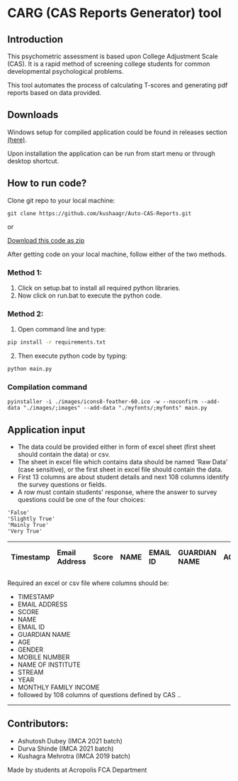 # CARG (CAS Reports Generator) tool

## Introduction

This psychometric assessment is based upon College Adjustment Scale (CAS).
It is a rapid method of screening college students for common developmental psychological problems.

This tool automates the process of calculating T-scores and generating pdf reports based
on data provided.

## Downloads

Windows setup for compiled application could be found in releases section [(here)](https://github.com/kushaagr/Auto-CAS-Reports/releases).
  
Upon installation the application can be run from start menu or through desktop shortcut.

## How to run code?

Clone git repo to your local machine:  
```
git clone https://github.com/kushaagr/Auto-CAS-Reports.git
```

or  

[Download this code as zip](https://github.com/kushaagr/Auto-CAS-Reports/archive/refs/heads/main.zip)  

After getting code on your local machine, follow either of the two methods.  

### Method 1:
1. Click on setup.bat to install all required python libraries.  
2. Now click on run.bat to execute the python code.  
### Method 2:
1. Open command line and type:
```cmd
pip install -r requirements.txt 
```
2. Then execute python code by typing:
```cmd
python main.py
```

### Compilation command
```
pyinstaller -i ./images/icons8-feather-60.ico -w --noconfirm --add-data "./images/;images" --add-data "./myfonts/;myfonts" main.py
```

## Application input

* The data could be provided either in form of excel sheet (first sheet should contain the data) or csv.
* The sheet in excel file which contains data should be named 'Raw Data' (case sensitive), or the 
    first sheet in excel file should contain the data.
* First 13 columns are about student details and next 108 columns identify the survey questions or fields.
* A row must contain students' response, where the answer to survey questions could be one of the four choices:  
``` 
'False'
'Slightly True'  
'Mainly True'  
'Very True'
```

| Timestamp | Email Address | Score | NAME | EMAIL ID | GUARDIAN NAME | AGE | GENDER | MOBILE NUMBER | NAME OF INSTITUTE | STREAM | YEAR | MONTHLY FAMILY INCOME | ... |
| :-------- | :------------ | :---- | :--- | :------- | :------------ | :-- | :----- | :------------ | :---------------- | :----- | :--- | :-------------------- | :-- |

Required an excel or csv file where columns should be:

* TIMESTAMP
* EMAIL ADDRESS
* SCORE
* NAME
* EMAIL ID
* GUARDIAN NAME
* AGE
* GENDER
* MOBILE NUMBER
* NAME OF INSTITUTE
* STREAM
* YEAR
* MONTHLY FAMILY INCOME
* followed by 108 columns of questions defined by CAS ..

---

## Contributors:

* Ashutosh Dubey      (IMCA 2021 batch)
* Durva Shinde        (IMCA 2021 batch)
* Kushagra Mehrotra   (IMCA 2019 batch)  

Made by students at Acropolis FCA Department